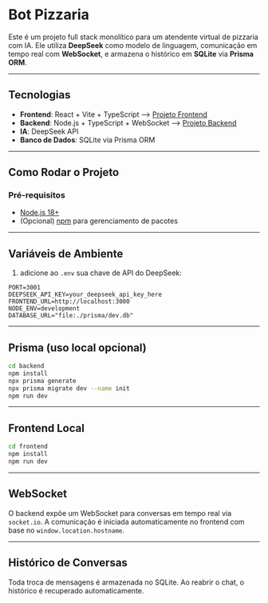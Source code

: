 # Bot Pizzaria

Este é um projeto full stack monolítico para um atendente virtual de pizzaria com IA. Ele utiliza **DeepSeek** como modelo de linguagem, comunicação em tempo real com **WebSocket**, e armazena o histórico em **SQLite** via **Prisma ORM**.

---

## Tecnologias

- **Frontend**: React + Vite + TypeScript --> [Projeto Frontend](https://github.com/lukastff/chat-bot-pizzaria/)
- **Backend**: Node.js + TypeScript + WebSocket --> [Projeto Backend](https://github.com/lukastff/chat-bot-pizzaria-backend)
- **IA**: DeepSeek API
- **Banco de Dados**: SQLite via Prisma ORM

---

## Como Rodar o Projeto

### Pré-requisitos

- [Node.js 18+](https://nodejs.org/)
- (Opcional) [npm](https://npm.io/) para gerenciamento de pacotes

---


##  Variáveis de Ambiente

1. adicione ao `.env` sua chave de API do DeepSeek:

```env
PORT=3001
DEEPSEEK_API_KEY=your_deepseek_api_key_here
FRONTEND_URL=http://localhost:3000
NODE_ENV=development
DATABASE_URL="file:./prisma/dev.db"
```

---

## Prisma (uso local opcional)

```bash
cd backend
npm install
npx prisma generate
npx prisma migrate dev --name init
npm run dev
```

---

##  Frontend Local

```bash
cd frontend
npm install
npm run dev
```

---

## WebSocket

O backend expõe um WebSocket para conversas em tempo real via `socket.io`. A comunicação é iniciada automaticamente no frontend com base no `window.location.hostname`.

---

## Histórico de Conversas

Toda troca de mensagens é armazenada no SQLite. Ao reabrir o chat, o histórico é recuperado automaticamente.


